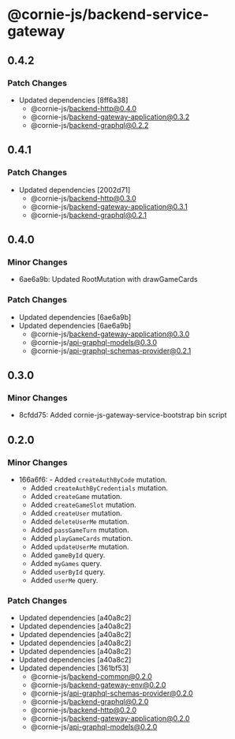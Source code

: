 # @cornie-js/backend-service-gateway

## 0.4.2

### Patch Changes

- Updated dependencies [8ff6a38]
  - @cornie-js/backend-http@0.4.0
  - @cornie-js/backend-gateway-application@0.3.2
  - @cornie-js/backend-graphql@0.2.2

## 0.4.1

### Patch Changes

- Updated dependencies [2002d71]
  - @cornie-js/backend-http@0.3.0
  - @cornie-js/backend-gateway-application@0.3.1
  - @cornie-js/backend-graphql@0.2.1

## 0.4.0

### Minor Changes

- 6ae6a9b: Updated RootMutation with drawGameCards

### Patch Changes

- Updated dependencies [6ae6a9b]
- Updated dependencies [6ae6a9b]
  - @cornie-js/backend-gateway-application@0.3.0
  - @cornie-js/api-graphql-models@0.3.0
  - @cornie-js/api-graphql-schemas-provider@0.2.1

## 0.3.0

### Minor Changes

- 8cfdd75: Added cornie-js-gateway-service-bootstrap bin script

## 0.2.0

### Minor Changes

- 166a6f6: - Added `createAuthByCode` mutation.
  - Added `createAuthByCredentials` mutation.
  - Added `createGame` mutation.
  - Added `createGameSlot` mutation.
  - Added `createUser` mutation.
  - Added `deleteUserMe` mutation.
  - Added `passGameTurn` mutation.
  - Added `playGameCards` mutation.
  - Added `updateUserMe` mutation.
  - Added `gameById` query.
  - Added `myGames` query.
  - Added `userById` query.
  - Added `userMe` query.

### Patch Changes

- Updated dependencies [a40a8c2]
- Updated dependencies [a40a8c2]
- Updated dependencies [a40a8c2]
- Updated dependencies [a40a8c2]
- Updated dependencies [a40a8c2]
- Updated dependencies [a40a8c2]
- Updated dependencies [361bf53]
  - @cornie-js/backend-common@0.2.0
  - @cornie-js/backend-gateway-env@0.2.0
  - @cornie-js/api-graphql-schemas-provider@0.2.0
  - @cornie-js/backend-graphql@0.2.0
  - @cornie-js/backend-http@0.2.0
  - @cornie-js/backend-gateway-application@0.2.0
  - @cornie-js/api-graphql-models@0.2.0
